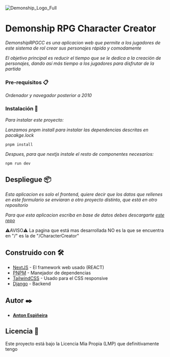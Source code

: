 ![Demonship_Logo_Full](https://github.com/user-attachments/assets/07e1ab5f-af7b-4f53-af32-c72e7abfbb0f)
# Demonship RPG Character Creator


_DemonshipRPGCC es una aplicacion web que permite a los jugadores de este sistema de rol crear sus personajes rápida y comodamente_

_El objetivo principal es reducir el tiempo que se le dedica a la creación de personajes, dando así más tiempo a los jugadores para disfrutar de la partida_

### Pre-requisitos 📋

_Ordenador y navegador posterior a 2010_


### Instalación 🔧

_Para instalar este proyecto:_

_Lanzamos pnpm install para instalar las dependencias descritas en pacakge.lock_

```
pnpm install
```

_Despues, para que nextjs instale el resto de componentes necesarios:_

```
npm run dev
```


## Despliegue 📦

_Esta aplicacion es solo el frontend, quiere decir que los datos que rellenes en este formulario se enviaran a otro proyecto distinto, que está en otro repositorio_

_Para que esta aplicacion escriba en base de datos debes descargarte [este repo](https://github.com/antoin0/TFC-Back)_

⚠️AVISO⚠️ La pagina que está mas desarrollada NO es la que se encuentra en "/" es la de "/CharacterCreator"


## Construido con 🛠️

* [NextJS](https://nextjs.org/) - El framework web usado (REACT)
* [PNPM](https://pnpm.io/es/) - Manejador de dependencias
* [TailwindCSS](https://tailwindcss.com/) - Usado para el CSS responsive
* [Django](https://www.djangoproject.com/) - Backend 


## Autor ✒️

* **[Anton Espiñeira](https://github.com/antoin0)** 


## Licencia 📄

Este proyecto está bajo la Licencia Mia Propia (LMP) que definitivamente tengo
